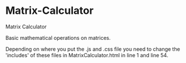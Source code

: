 # Matrix-Calculator
Matrix Calculator

Basic mathematical operations on matrices.

Depending on where you put the .js and .css file you need to change the 'includes' of these files in MatrixCalculator.html in line 1 and line 54.
